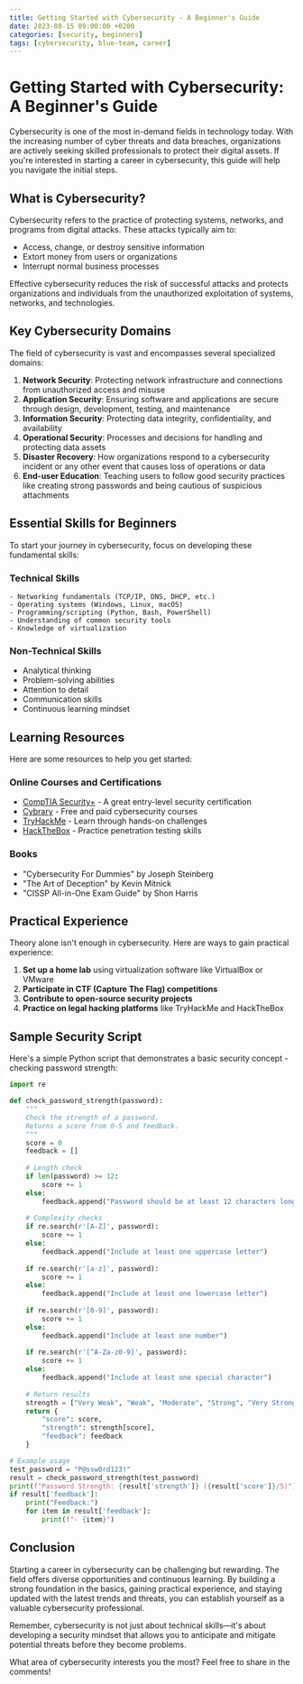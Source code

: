 ```yaml
---
title: Getting Started with Cybersecurity - A Beginner's Guide
date: 2023-08-15 09:00:00 +0200
categories: [security, beginners]
tags: [cybersecurity, blue-team, career]
---
```


# Getting Started with Cybersecurity: A Beginner's Guide

Cybersecurity is one of the most in-demand fields in technology today. With the increasing number of cyber threats and data breaches, organizations are actively seeking skilled professionals to protect their digital assets. If you're interested in starting a career in cybersecurity, this guide will help you navigate the initial steps.

## What is Cybersecurity?

Cybersecurity refers to the practice of protecting systems, networks, and programs from digital attacks. These attacks typically aim to:

- Access, change, or destroy sensitive information
- Extort money from users or organizations
- Interrupt normal business processes

Effective cybersecurity reduces the risk of successful attacks and protects organizations and individuals from the unauthorized exploitation of systems, networks, and technologies.

## Key Cybersecurity Domains

The field of cybersecurity is vast and encompasses several specialized domains:

1. **Network Security**: Protecting network infrastructure and connections from unauthorized access and misuse
2. **Application Security**: Ensuring software and applications are secure through design, development, testing, and maintenance
3. **Information Security**: Protecting data integrity, confidentiality, and availability
4. **Operational Security**: Processes and decisions for handling and protecting data assets
5. **Disaster Recovery**: How organizations respond to a cybersecurity incident or any other event that causes loss of operations or data
6. **End-user Education**: Teaching users to follow good security practices like creating strong passwords and being cautious of suspicious attachments

## Essential Skills for Beginners

To start your journey in cybersecurity, focus on developing these fundamental skills:

### Technical Skills

```
- Networking fundamentals (TCP/IP, DNS, DHCP, etc.)
- Operating systems (Windows, Linux, macOS)
- Programming/scripting (Python, Bash, PowerShell)
- Understanding of common security tools
- Knowledge of virtualization
```

### Non-Technical Skills

- Analytical thinking
- Problem-solving abilities
- Attention to detail
- Communication skills
- Continuous learning mindset

## Learning Resources

Here are some resources to help you get started:

### Online Courses and Certifications

- [CompTIA Security+](https://www.comptia.org/certifications/security) - A great entry-level security certification
- [Cybrary](https://www.cybrary.it/) - Free and paid cybersecurity courses
- [TryHackMe](https://tryhackme.com/) - Learn through hands-on challenges
- [HackTheBox](https://www.hackthebox.eu/) - Practice penetration testing skills

### Books

- "Cybersecurity For Dummies" by Joseph Steinberg
- "The Art of Deception" by Kevin Mitnick
- "CISSP All-in-One Exam Guide" by Shon Harris

## Practical Experience

Theory alone isn't enough in cybersecurity. Here are ways to gain practical experience:

1. **Set up a home lab** using virtualization software like VirtualBox or VMware
2. **Participate in CTF (Capture The Flag) competitions**
3. **Contribute to open-source security projects**
4. **Practice on legal hacking platforms** like TryHackMe and HackTheBox

## Sample Security Script

Here's a simple Python script that demonstrates a basic security concept - checking password strength:

```python
import re

def check_password_strength(password):
    """
    Check the strength of a password.
    Returns a score from 0-5 and feedback.
    """
    score = 0
    feedback = []
    
    # Length check
    if len(password) >= 12:
        score += 1
    else:
        feedback.append("Password should be at least 12 characters long")
    
    # Complexity checks
    if re.search(r'[A-Z]', password):
        score += 1
    else:
        feedback.append("Include at least one uppercase letter")
        
    if re.search(r'[a-z]', password):
        score += 1
    else:
        feedback.append("Include at least one lowercase letter")
        
    if re.search(r'[0-9]', password):
        score += 1
    else:
        feedback.append("Include at least one number")
        
    if re.search(r'[^A-Za-z0-9]', password):
        score += 1
    else:
        feedback.append("Include at least one special character")
    
    # Return results
    strength = ["Very Weak", "Weak", "Moderate", "Strong", "Very Strong", "Excellent"]
    return {
        "score": score,
        "strength": strength[score],
        "feedback": feedback
    }

# Example usage
test_password = "P@ssw0rd123!"
result = check_password_strength(test_password)
print(f"Password Strength: {result['strength']} ({result['score']}/5)")
if result['feedback']:
    print("Feedback:")
    for item in result['feedback']:
        print(f"- {item}")
```

## Conclusion

Starting a career in cybersecurity can be challenging but rewarding. The field offers diverse opportunities and continuous learning. By building a strong foundation in the basics, gaining practical experience, and staying updated with the latest trends and threats, you can establish yourself as a valuable cybersecurity professional.

Remember, cybersecurity is not just about technical skills—it's about developing a security mindset that allows you to anticipate and mitigate potential threats before they become problems.

What area of cybersecurity interests you the most? Feel free to share in the comments! 
